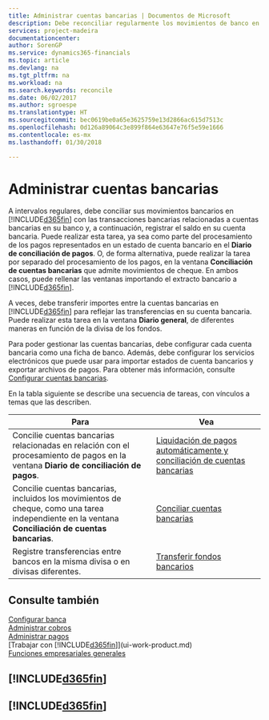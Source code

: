 ```yaml
---
title: Administrar cuentas bancarias | Documentos de Microsoft
description: Debe reconciliar regularmente los movimientos de banco en Financials con las transacciones bancarias relacionadas en sus cuentas bancarias.
services: project-madeira
documentationcenter: 
author: SorenGP
ms.service: dynamics365-financials
ms.topic: article
ms.devlang: na
ms.tgt_pltfrm: na
ms.workload: na
ms.search.keywords: reconcile
ms.date: 06/02/2017
ms.author: sgroespe
ms.translationtype: HT
ms.sourcegitcommit: bec0619be0a65e3625759e13d2866ac615d7513c
ms.openlocfilehash: 0d126a89064c3e899f864e63647e76f5e59e1666
ms.contentlocale: es-mx
ms.lasthandoff: 01/30/2018

---
```

# <a name="managing-bank-accounts"></a>Administrar cuentas bancarias
A intervalos regulares, debe conciliar sus movimientos bancarios en [!INCLUDE[d365fin](includes/d365fin_md.md)] con las transacciones bancarias relacionadas a cuentas bancarias en su banco y, a continuación, registrar el saldo en su cuenta bancaria. Puede realizar esta tarea, ya sea como parte del procesamiento de los pagos representados en un estado de cuenta bancario en el **Diario de conciliación de pagos**. O, de forma alternativa, puede realizar la tarea por separado del procesamiento de los pagos, en la ventana **Conciliación de cuentas bancarias** que admite movimientos de cheque. En ambos casos, puede rellenar las ventanas importando el extracto bancario a [!INCLUDE[d365fin](includes/d365fin_md.md)].

A veces, debe transferir importes entre la cuentas bancarias en [!INCLUDE[d365fin](includes/d365fin_md.md)] para reflejar las transferencias en su cuenta bancaria. Puede realizar esta tarea en la ventana **Diario general**, de diferentes maneras en función de la divisa de los fondos.

Para poder gestionar las cuentas bancarias, debe configurar cada cuenta bancaria como una ficha de banco. Además, debe configurar los servicios electrónicos que puede usar para importar estados de cuenta bancarios y exportar archivos de pagos. Para obtener más información, consulte [Configurar cuentas bancarias](bank-setup-banking.md).

En la tabla siguiente se describe una secuencia de tareas, con vínculos a temas que las describen.

| Para | Vea |
| --- | --- |
| Concilie cuentas bancarias relacionadas en relación con el procesamiento de pagos en la ventana **Diario de conciliación de pagos**. |[Liquidación de pagos automáticamente y conciliación de cuentas bancarias](receivables-apply-payments-auto-reconcile-bank-accounts.md) |
| Concilie cuentas bancarias, incluidos los movimientos de cheque, como una tarea independiente en la ventana **Conciliación de cuentas bancarias**. |[Conciliar cuentas bancarias](bank-how-reconcile-bank-accounts-separately.md) |
| Registre transferencias entre bancos en la misma divisa o en divisas diferentes. |[Transferir fondos bancarios](bank-how-transfer-bank-funds.md) |

## <a name="see-also"></a>Consulte también
[Configurar banca](bank-setup-banking.md)  
[Administrar cobros](receivables-manage-receivables.md)  
[Administrar pagos](payables-manage-payables.md)    
[Trabajar con [!INCLUDE[d365fin](includes/d365fin_md.md)]](ui-work-product.md)  
[Funciones empresariales generales](ui-across-business-areas.md)  

## [!INCLUDE[d365fin](includes/free_trial_md.md)]  
## [!INCLUDE[d365fin](includes/training_link_md.md)]

